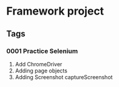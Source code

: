 # Framework project

## Tags

### 0001 Practice Selenium 
1. Add ChromeDriver
2. Adding page objects
3. Adding Screenshot captureScreenshot